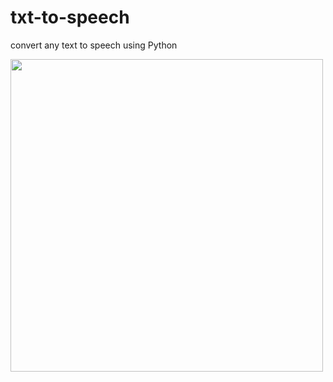 # txt-to-speech
convert any text to speech using Python

<img src="text-to-speech.jpg" width=500 />
